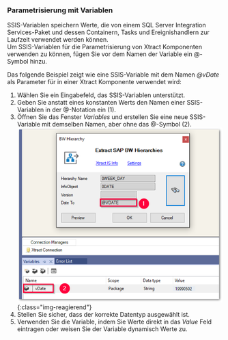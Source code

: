 ### Parametrisierung mit Variablen

SSIS-Variablen speichern Werte, die von einem SQL Server Integration Services-Paket und dessen Containern, Tasks und Ereignishandlern zur Laufzeit verwendet werden können.<br>
Um SSIS-Variablen für die Parametrisierung von Xtract Komponenten verwenden zu können, fügen Sie vor dem Namen der Variable ein @-Symbol hinzu.

Das folgende Beispiel zeigt wie eine SSIS-Variable mit dem Namen *@vDate* als Parameter für in einer Xtract Komponente verwendet wird:

1. Wählen Sie ein Eingabefeld, das SSIS-Variablen unterstützt.
2. Geben Sie anstatt eines konstanten Werts den Namen einer SSIS-Variablen in der @-Notation ein (1).
3. Öffnen Sie das Fenster *Variables* und erstellen Sie eine neue SSIS-Variable mit demselben Namen, aber ohne das @-Symbol (2).<br>
![Variables](/img/content/xis/xis_vars.png){:class="img-reagierend"}
4. Stellen Sie sicher, dass der korrekte Datentyp ausgewählt ist.
5. Verwenden Sie die Variable, indem Sie Werte direkt in das *Value* Feld eintragen oder weisen Sie der Variable dynamisch Werte zu.

